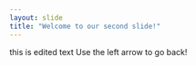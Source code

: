 ```yaml
---
layout: slide
title: "Welcome to our second slide!"
---
```

this is edited text
Use the left arrow to go back!
